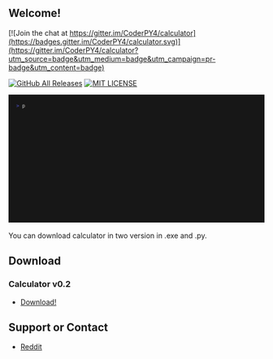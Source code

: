 ## Welcome!

[![Join the chat at https://gitter.im/CoderPY4/calculator](https://badges.gitter.im/CoderPY4/calculator.svg)](https://gitter.im/CoderPY4/calculator?utm_source=badge&utm_medium=badge&utm_campaign=pr-badge&utm_content=badge)

[![GitHub All Releases](https://img.shields.io/github/downloads/CoderPY4/calculator/total?logo=Nuke)](https://github.com/CoderPY4/calculator/releases) [![MIT LICENSE](https://img.shields.io/github/license/CoderPY4/calculator)](https://github.com/CoderPY4/calculator/blob/master/LICENSE)

![calculatorPY preview](preview.gif)

You can download calculator in two version in .exe and .py.

## Download

### Calculator v0.2

- [Download!](https://github.com/CoderPY4/calculator/releases)

## Support or Contact

- [Reddit](https://reddit.com/AndriOS13)


